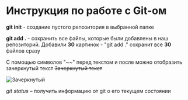 # Инструкция по работе с Git-ом

**git init** - создание пустого репозитория в выбранной папке

**git add .** - сохранить все файлы, которые были добавлены в наш репозиторий. Добавили **30** картинок - "git add ." сохранит все **30** файлов сразу

С помощью символов "~~" перед текстом и после можно отобразить зачеркнутый текст
~~Зачеркнутый текст~~

![Зачеркнутый](https://snipp.ru/uploads/view/23a0721a50ee0700be93d059102dfd79.png)

*git status* – получить информацию от git о его текущем состоянии